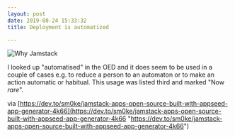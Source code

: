 ```yaml
---
layout: post
date: 2019-08-24 15:33:32
title: Deployment is automatized

---
```

![Why Jamstack](/v1566661062/why-jamstack_bpjjef.png)

I looked up "automatised" in the OED and it does seem to be used in a couple of cases e.g. to reduce a person to an automaton or to make an action automatic or habitual. This usage was listed third and marked "Now _rare_". 

via [https://dev.to/sm0ke/jamstack-apps-open-source-built-with-appseed-app-generator-4k66](https://dev.to/sm0ke/jamstack-apps-open-source-built-with-appseed-app-generator-4k66 "https://dev.to/sm0ke/jamstack-apps-open-source-built-with-appseed-app-generator-4k66")